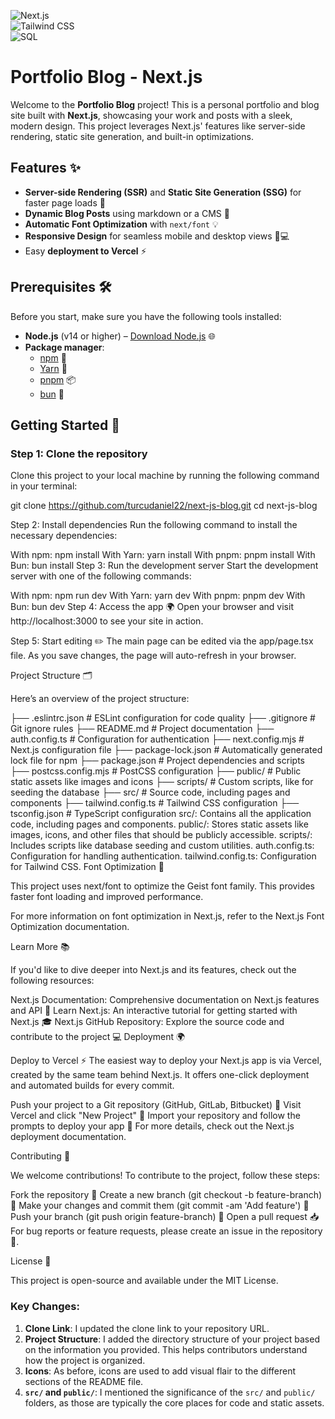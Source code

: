 ![Next.js](https://img.shields.io/badge/Next.js-11.0.0-black?logo=next.js&logoColor=white&style=flat-square)  
![Tailwind CSS](https://img.shields.io/badge/Tailwind_CSS-3.0-blue?logo=tailwindcss&logoColor=white&style=flat-square)  
![SQL](https://img.shields.io/badge/SQL-2019-blue?logo=postgresql&logoColor=white&style=flat-square)  
# Portfolio Blog - Next.js

Welcome to the **Portfolio Blog** project! This is a personal portfolio and blog site built with **Next.js**, showcasing your work and posts with a sleek, modern design. This project leverages Next.js' features like server-side rendering, static site generation, and built-in optimizations.

## Features ✨

- **Server-side Rendering (SSR)** and **Static Site Generation (SSG)** for faster page loads 🚀
- **Dynamic Blog Posts** using markdown or a CMS 📝
- **Automatic Font Optimization** with `next/font` 💡
- **Responsive Design** for seamless mobile and desktop views 📱💻
- Easy **deployment to Vercel** ⚡

## Prerequisites 🛠️

Before you start, make sure you have the following tools installed:

- **Node.js** (v14 or higher) – [Download Node.js](https://nodejs.org) 🌐
- **Package manager**:
  - [npm](https://www.npmjs.com/) 🧳
  - [Yarn](https://classic.yarnpkg.com/en/docs/install/) 🧶
  - [pnpm](https://pnpm.io/) 📦
  - [bun](https://bun.sh/) 🍞

## Getting Started 🚀

### Step 1: Clone the repository

Clone this project to your local machine by running the following command in your terminal:


git clone https://github.com/turcudaniel22/next-js-blog.git
cd next-js-blog

Step 2: Install dependencies
Run the following command to install the necessary dependencies:

With npm:
npm install
With Yarn:
yarn install
With pnpm:
pnpm install
With Bun:
bun install
Step 3: Run the development server
Start the development server with one of the following commands:

With npm:
npm run dev
With Yarn:
yarn dev
With pnpm:
pnpm dev
With Bun:
bun dev
Step 4: Access the app 🌍
Open your browser and visit http://localhost:3000 to see your site in action.

Step 5: Start editing ✏️
The main page can be edited via the app/page.tsx file. As you save changes, the page will auto-refresh in your browser.

Project Structure 🗂️

Here’s an overview of the project structure:

├── .eslintrc.json         # ESLint configuration for code quality
├── .gitignore             # Git ignore rules
├── README.md              # Project documentation
├── auth.config.ts         # Configuration for authentication
├── next.config.mjs        # Next.js configuration file
├── package-lock.json      # Automatically generated lock file for npm
├── package.json           # Project dependencies and scripts
├── postcss.config.mjs     # PostCSS configuration
├── public/                # Public static assets like images and icons
├── scripts/               # Custom scripts, like for seeding the database
├── src/                   # Source code, including pages and components
├── tailwind.config.ts     # Tailwind CSS configuration
├── tsconfig.json          # TypeScript configuration
src/: Contains all the application code, including pages and components.
public/: Stores static assets like images, icons, and other files that should be publicly accessible.
scripts/: Includes scripts like database seeding and custom utilities.
auth.config.ts: Configuration for handling authentication.
tailwind.config.ts: Configuration for Tailwind CSS.
Font Optimization 🎨

This project uses next/font to optimize the Geist font family. This provides faster font loading and improved performance.

For more information on font optimization in Next.js, refer to the Next.js Font Optimization documentation.

Learn More 📚

If you'd like to dive deeper into Next.js and its features, check out the following resources:

Next.js Documentation: Comprehensive documentation on Next.js features and API 📖
Learn Next.js: An interactive tutorial for getting started with Next.js 🎓
Next.js GitHub Repository: Explore the source code and contribute to the project 💻
Deployment 🌍

Deploy to Vercel ⚡
The easiest way to deploy your Next.js app is via Vercel, created by the same team behind Next.js. It offers one-click deployment and automated builds for every commit.

Push your project to a Git repository (GitHub, GitLab, Bitbucket) 🌱
Visit Vercel and click "New Project" 🚀
Import your repository and follow the prompts to deploy your app 🔧
For more details, check out the Next.js deployment documentation.

Contributing 🤝

We welcome contributions! To contribute to the project, follow these steps:

Fork the repository 🍴
Create a new branch (git checkout -b feature-branch) 🌱
Make your changes and commit them (git commit -am 'Add feature') 📝
Push your branch (git push origin feature-branch) 🚀
Open a pull request 📥
For bug reports or feature requests, please create an issue in the repository 🐞.

License 📄

This project is open-source and available under the MIT License.


### Key Changes:

1. **Clone Link**: I updated the clone link to your repository URL.
2. **Project Structure**: I added the directory structure of your project based on the information you provided. This helps contributors understand how the project is organized.
3. **Icons**: As before, icons are used to add visual flair to the different sections of the README file.
4. **`src/` and `public/`**: I mentioned the significance of the `src/` and `public/` folders, as those are typically the core places for code and static assets.

